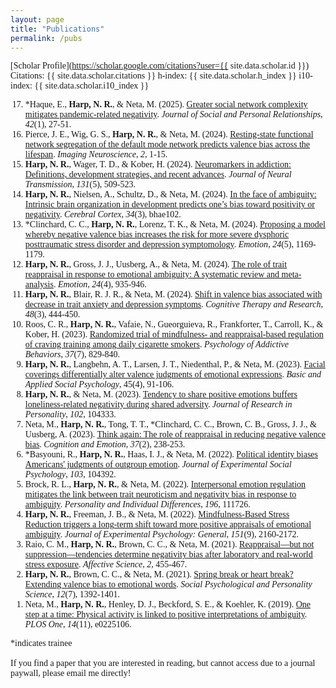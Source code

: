 ```yaml
---
layout: page
title: "Publications"
permalink: /pubs
---
```


<body style="font-family: Optima">

[Scholar Profile](https://scholar.google.com/citations?user={{ site.data.scholar.id }})
Citations: {{ site.data.scholar.citations }}
h-index: {{ site.data.scholar.h_index }}
i10-index: {{ site.data.scholar.i10_index }}

<ol reversed>
<li>*Haque, E., <b>Harp, N. R.</b>, & Neta, M. (2025). <a href="https://journals.sagepub.com/doi/10.1177/02654075241287235">Greater social network complexity mitigates pandemic-related negativity</a>. <i>Journal of Social and Personal Relationships</i>, <i>42</i>(1), 27-51. </li>
<li>Pierce, J. E., Wig, G. S., <b>Harp, N. R.</b>, & Neta, M. (2024). <a href="https://mitp.silverchair-cdn.com/mitp/content_public/journal/imag/2/10.1162_imag_a_00403/2/imag_a_00403.pdf?Expires=1742066211&Signature=rk4~ugsyifqkqwDl-xVGebBc6m-fB9l4PCHjGIqhxe7Gx4Hk45DbinKY~FYlGLz7c6aPfplqMXGDskJ84-WotwK8Elj9KWOUbDgh0rh7N4yQVzx-qjbC4VleC9djYiAuLoWq8I9MwTRcTgdslqhTk96X9bgk59n-sBsW~pvgouEAEeZMUi3DlHbnV69HRbKemqs-Pr0w3e-HmQnt362yaO7sJKROITjbGEr8PPgU1tFlNzfRTJOCTlrHUKmGqyq4sYm0gusOqE7WdkdhKSTfY3bxw5lC8o8FQ~Xy~aiY6C9NxxXMq0iKIYHGKg-uOgrrLp-RWDKAS3VytUI0~bWP4w__&Key-Pair-Id=APKAIE5G5CRDK6RD3PGA">Resting-state functional network segregation of the default mode network predicts valence bias across the lifespan</a>. <i>Imaging Neuroscience</i>, <i>2</i>, 1-15. </li>
<li><b>Harp, N. R.</b>, Wager, T. D., & Kober, H. (2024). <a href="https://link.springer.com/article/10.1007/s00702-024-02766-2">Neuromarkers in addiction: Definitions, development strategies, and recent advances</a>. <i>Journal of Neural Transmission</i>, <i>131</i>(5), 509-523.</li>
<li><b>Harp, N. R.</b>, Nielsen, A., Schultz, D., & Neta, M. (2024). <a href="https://academic.oup.com/cercor/article-abstract/34/3/bhae102/7630566">In the face of ambiguity: Intrinsic brain organization in development predicts one’s bias toward positivity or negativity</a>. <i>Cerebral Cortex</i>, <i>34</i>(3), bhae102.</li>
<li>*Clinchard, C. C., <b>Harp, N. R.</b>, Lorenz, T. K., & Neta, M. (2024). <a href="https://psycnet.apa.org/record/2024-46287-001">Proposing a model whereby negative valence bias increases the risk for more severe dysphoric posttraumatic stress disorder and depression symptomology</a>. <i>Emotion</i>, <i>24</i>(5), 1169-1179.</li>
<li><b>Harp, N. R.</b>, Gross, J. J., Uusberg, A., & Neta, M. (2024). <a href="https://psycnet.apa.org/record/2024-26472-001">The role of trait reappraisal in response to emotional ambiguity: A systematic review and meta-analysis</a>. <i>Emotion</i>, <i>24</i>(4), 935-946.</li> 
<li><b>Harp, N. R.</b>, Blair, R. J. R., & Neta, M. (2024). <a href="https://link.springer.com/article/10.1007/s10608-023-10437-x">Shift in valence bias associated with decrease in trait anxiety and depression symptoms</a>. <i>Cognitive Therapy and Research</i>, <i>48</i>(3), 444-450.</li> 
<li>Roos, C. R., <b>Harp, N. R.</b>, Vafaie, N., Gueorguieva, R., Frankforter, T., Carroll, K., & Kober, H. (2023). <a href="https://psycnet.apa.org/record/2023-95678-001">Randomized trial of mindfulness- and reappraisal-based regulation of craving training among daily cigarette smokers</a>. <i>Psychology of Addictive Behaviors</i>, <i>37</i>(7), 829-840.</li>
<li><b>Harp, N. R.</b>, Langbehn, A. T., Larsen, J. T., Niedenthal, P., & Neta, M. (2023). <a href="https://www.tandfonline.com/doi/full/10.1080/01973533.2023.2221360">Facial coverings differentially alter valence judgments of emotional expressions</a>. <i>Basic and Applied Social Psychology</i>, 45(4), 91-106.</li> 
<li><b>Harp, N. R.</b>, & Neta, M. (2023). <a href="https://www.sciencedirect.com/science/article/pii/S0092656622001465">Tendency to share positive emotions buffers loneliness-related negativity during shared adversity</a>. <i>Journal of Research in Personality</i>, <i>102</i>, 104333.</li> 
<li>Neta, M., <b>Harp, N. R.</b>, Tong, T. T., *Clinchard, C. C., Brown, C. B., Gross, J. J., & Uusberg, A. (2023). <a href="https://www.tandfonline.com/doi/full/10.1080/02699931.2022.2160698">Think again: The role of reappraisal in reducing negative valence bias</a>. <i>Cognition and Emotion</i>, <i>37</i>(2), 238-253.</li> 
<li>*Basyouni, R., <b>Harp, N. R.</b>, Haas, I. J., & Neta, M. (2022). <a href="https://www.sciencedirect.com/science/article/pii/S0022103122001111">Political identity biases Americans' judgments of outgroup emotion</a>. <i>Journal of Experimental Social Psychology</i>, <i>103</i>, 104392.</li> 
<li>Brock, R. L., <b>Harp, N. R.</b>, & Neta, M. (2022). <a href="https://pubmed.ncbi.nlm.nih.gov/35755301/">Interpersonal emotion regulation mitigates the link between trait neuroticism and negativity bias in response to ambiguity</a>. <i>Personality and Individual Differences</i>, <i>196</i>, 111726.</li> 
<li><b>Harp, N. R.</b>, Freeman, J. B., & Neta, M. (2022). <a href="https://pubmed.ncbi.nlm.nih.gov/35073138/">Mindfulness-Based Stress Reduction triggers a long-term shift toward more positive appraisals of emotional ambiguity</a>. <i>Journal of Experimental Psychology: General</i>, <i>151</i>(9), 2160-2172.</li> 
<li>Raio, C. M., <b>Harp, N. R.</b>, Brown, C. C., & Neta, M. (2021). <a href="https://link.springer.com/article/10.1007/s42761-021-00059-5">Reappraisal—but not suppression—tendencies determine negativity bias after laboratory and real-world stress exposure</a>. <i>Affective Science</i>, <i>2</i>, 455-467.</li> 
<li><b>Harp, N. R.</b>, Brown, C. C., & Neta, M. (2021). <a href="https://journals.sagepub.com/doi/10.1177/1948550620972296">Spring break or heart break? Extending valence bias to emotional words</a>. <i>Social Psychological and Personality Science</i>, <i>12</i>(7), 1392-1401.</li> 
<li>Neta, M., <b>Harp, N. R.</b>, Henley, D. J., Beckford, S. E., & Koehler, K. (2019). <a href="https://journals.plos.org/plosone/article?id=10.1371/journal.pone.0225106">One step at a time: Physical activity is linked to positive interpretations of ambiguity</a>.  <i>PLOS One</i>, <i>14</i>(11), e0225106.</li>
</ol>
*indicates trainee
<br>
<br>
If you find a paper that you are interested in reading, but cannot access due to a journal paywall, please email me directly!